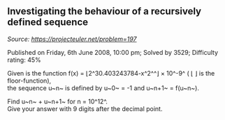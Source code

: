 Investigating the behaviour of a recursively defined sequence
-------------------------------------------------------------

*Source: https://projecteuler.net/problem=197*

Published on Friday, 6th June 2008, 10:00 pm; Solved by 3529; Difficulty
rating: 45%

Given is the function f(x) = ⌊2^30.403243784-x^2^^⌋ × 10^-9^ ( ⌊ ⌋ is
the floor-function),\
 the sequence u~n~ is defined by u~0~ = -1 and u~n+1~ = f(u~n~).

Find u~n~ + u~n+1~ for n = 10^12^.\
 Give your answer with 9 digits after the decimal point.
